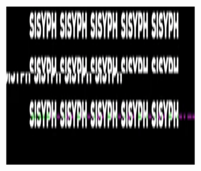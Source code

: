 <p align="center">
  <img width="1546px" height="423px" src="https://github.com/tit-alex/tit-alex/blob/main/assets/giphy.gif">
</p>